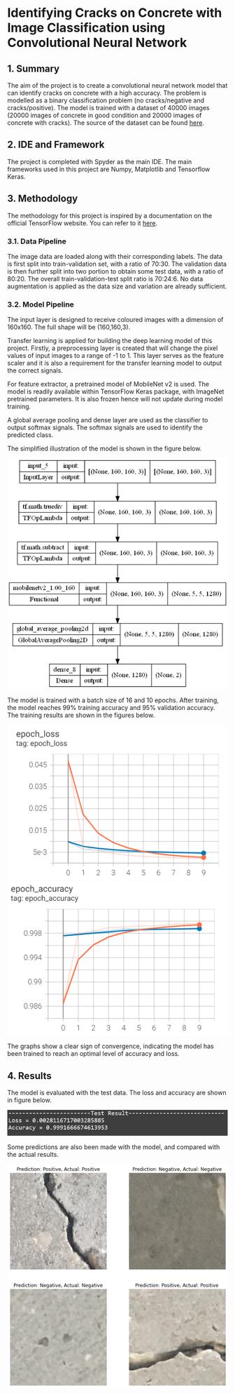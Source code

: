 # Identifying Cracks on Concrete with Image Classification using Convolutional Neural Network

## 1. Summary
The aim of the project is to create a convolutional neural network model that can identify cracks on concrete with a high accuracy. The problem is modelled as a binary classification problem (no cracks/negative and cracks/positive). The model is trained with a dataset of 40000 images (20000 images of concrete in good condition and 20000 images of concrete with cracks). The source of the dataset can be found [here](https://data.mendeley.com/datasets/5y9wdsg2zt/2).

## 2. IDE and Framework
The project is completed with Spyder as the main IDE. The main frameworks used in this project are Numpy, Matplotlib and Tensorflow Keras.

## 3. Methodology
The methodology for this project is inspired by a documentation on the official TensorFlow website. You can refer to it [here](https://www.tensorflow.org/tutorials/images/transfer_learning).

### 3.1. Data Pipeline
The image data are loaded along with their corresponding labels. The data is first split into train-validation set, with a ratio of 70:30. The validation data is then further split into two portion to obtain some test data, with a ratio of 80:20. The overall train-validation-test split ratio is 70:24:6. No data augmentation is applied as the data size and variation are already sufficient.

### 3.2. Model Pipeline
The input layer is designed to receive coloured images with a dimension of 160x160. The full shape will be (160,160,3).

Transfer learning is applied for building the deep learning model of this project. Firstly, a preprocessing layer is created that will change the pixel values of input images to a range of -1 to 1. This layer serves as the feature scaler and it is also a requirement for the transfer learning model to output the correct signals.

For feature extractor, a pretrained model of MobileNet v2 is used. The model is readily available within TensorFlow Keras package, with ImageNet pretrained parameters. It is also frozen hence will not update during model training.

A global average pooling and dense layer are used as the classifier to output softmax signals. The softmax signals are used to identify the predicted class.

The simplified illustration of the model is shown in the figure below.

![Model](img/model.png)

The model is trained with a batch size of 16 and 10 epochs. After training, the model reaches 99% training accuracy and 95% validation accuracy. The training results are shown in the figures below.

![Loss](img/loss_tsbd.PNG) ![Accuracy](img/accuracy_tsbd.PNG)

The graphs show a clear sign of convergence, indicating the model has been trained to reach an optimal level of accuracy and loss.

## 4. Results
The model is evaluated with the test data. The loss and accuracy are shown in figure below.

![Test Result](img/test_result.PNG)

Some predictions are also been made with the model, and compared with the actual results.

![Result](img/result.png)
